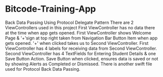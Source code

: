 # Bitcode-Training-App
Back Data Passing Using Protocol Delegate Pattern
There are 2 ViewControllers used in this project
First ViewController has no data there at the time when app gets opened. First ViewController shows Welcome Page & '+'sign at top right taken from Navigation Bar Button Item when app gets opened. '+' when clicked takes us to Second ViewController.
First ViewController has 4 labels for receiving data from Second ViewController.
Second ViewController has 4 TextFields for Entering Student Details & one Save Button Action.
Save Button when clicked, ensures data is saved or not by showing Alerts as Completed or Dismissed.
There is another swift file used for Protocol Back Data Passing.
